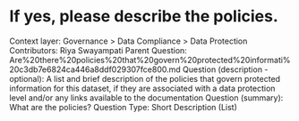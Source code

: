 # If yes, please describe the policies.

Context layer: Governance > Data Compliance > Data Protection
Contributors: Riya Swayampati
Parent Question: Are%20there%20policies%20that%20govern%20protected%20informati%20c3db7e6824ca446a8ddf029307fce800.md
Question (description - optional): A list and brief description of the policies that govern protected information for this dataset, if they are associated with a data protection level and/or any links available to the documentation
Question (summary): What are the policies?
Question Type: Short Description (List)